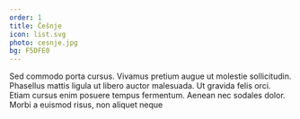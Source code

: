 ```yaml
---
order: 1
title: Češnje
icon: list.svg
photo: cesnje.jpg
bg: F5DFE0
---
```


Sed commodo porta cursus. Vivamus pretium augue ut molestie sollicitudin. Phasellus mattis ligula ut libero auctor malesuada. Ut gravida felis orci. Etiam cursus enim posuere tempus fermentum. Aenean nec sodales dolor. Morbi a euismod risus, non aliquet neque